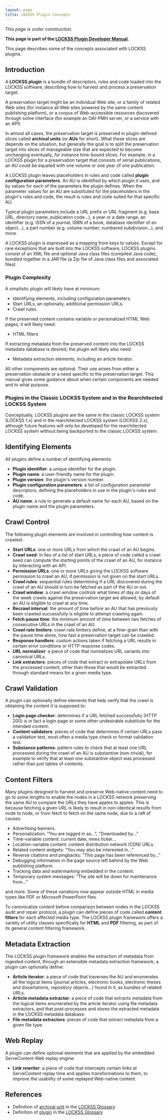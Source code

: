 ```yaml
---
layout: page
title: LOCKSS Plugin Concepts
---
```


*This page is under construction.*

**This page is part of the [LOCKSS Plugin Developer Manual](/developers/plugin/).**

This page describes some of the concepts associated with LOCKSS plugins.

## Introduction

A **LOCKSS plugin** is a bundle of descriptors, rules and code loaded into the LOCKSS software, describing how to harvest and process a preservation target.

A preservation target might be an individual Web site, or a family of related Web sites (for instance all Web sites powered by the same content publishing platform), or a corpus of Web-accessible resources discovered through some interface (for example an OAI-PMH server, or a service with an API).

In almost all cases, the preservation target is preserved in plugin-defined slices called **archival units** (or **AUs** for short). What these slices are depends on the situation, but generally the goal is to split the preservation target into slices of manageable size that are expected to become unchanging eventually, for instance time-bound slices. For example, in a LOCKSS plugin for a preservation target that consists of serial publications, an AU could be equated with one volume or one year of one publication.

A LOCKSS plugin leaves placeholders in rules and code called **plugin configuration parameters**. An AU is identified by which plugin it uses, and by values for each of the parameters the plugin defines. When the parameter values for an AU are substituted for the placeholders in the plugin's rules and code, the result is rules and code suited for that specific AU.

Typical plugin parameters include a URL prefix or URL fragment (e.g. base URL, directory name, publication code...), a year or a date range, an identifier (e.g. ISSN of a journal, ISBN of a book, database identifier of an object...), a part number (e.g. volume number, numbered subdivision...), and more.

A LOCKSS plugin is expressed as a mapping from keys to values. Except for rare exceptions that are built into the LOCKSS software, LOCKSS plugins consist of an XML file and optional Java class files (compiled Java code), bundled together in a JAR file (a Zip file of Java class files and associated files).

### Plugin Complexity

A simplistic plugin will likely have at minimum:

*   Identifying elements, including configuration parameters.
*   Start URLs, an optionally, additional permission URLs.
*   Crawl rules.

If the preserved content contains variable or personalized HTML Web pages, it will likely need:

*   HTML filters

If extracting metadata from the preserved content into the LOCKSS metadata database is desired, the plugin will likely also need:

*   Metadata extraction elements, including an article iterator.

All other components are optional. Their use arises from either a preservation obstacle or a need specific to the preservation target. This manual gives some guidance about when certain components are needed and to what purpose.

### Plugins in the Classic LOCKSS System and in the Rearchitected LOCKSS System

Conceptually, LOCKSS plugins are the same in the classic LOCKSS system (LOCKSS 1.x) and in the rearchitected LOCKSS system (LOCKSS 2.x), although future features will only be developed for the rearchitected LOCKSS system without being backported to the classic LOCKSS system.

## Identifying Elements

All plugins define a number of identifying elements:

*   **Plugin identifier**: a unique identifier for the plugin.
*   **Plugin name**: a user-friendly name for the plugin.
*   **Plugin version**: the plugin's version number.
*   **Plugin configuration parameters**: a list of configuration parameter descriptors, defining the placeholders in use in the plugin's rules and code.
*   **AU name**: a rule to generate a default name for each AU, based on the plugin name and the plugin parameters.

## Crawl Control

The following plugin elements are involved in controlling how content is crawled:

*   **Start URLs**: one or more URLs from which the crawl of an AU begins.
*   **Crawl seed**: in lieu of a list of start URLs, a piece of code called a crawl seed can compute the starting points of the crawl of an AU, for instance by interacting with an API.
*   **Permission URLs**: one or more URLs giving the LOCKSS software permission to crawl an AU, if permission is not given on the start URLs.
*   **Crawl rules**: sequential rules determining if a URL discovered during the crawl of an AU should in turn be fetched as part of the AU or not.
*   **Crawl window**: a crawl window controls what times of day or days of the week crawls against the preservation target are allowed; by default an AU is eligible to crawl at any time.
*   **Recrawl interval**: the amount of time before an AU that has previously been crawled successfully is eligible to attempt crawling again.
*   **Fetch pause time**: the minimum amount of time between two fetches of consecutive URLs in the crawl of an AU.
*   **Crawl rate limiters**: crawl rate limiters define, at a finer grain than with the pause time alone, how fast a preservation target can be crawled.
*   **Response handlers**: custom actions taken if fetching a URL results in certain error conditions or HTTP response codes.
*   **URL normalizer**: a piece of code that normalizes URL variants into canonical URLs.
*   **Link extractors**: pieces of code that extract or extrapolate URLs from the processed content, other than those that would be extracted through standard means for a given media type.

## Crawl Validation

A plugin can optionally define elements that help verify that the crawl is obtaining the content it is supposed to:

*   **Login page checker**: determines if a URL fetched successfully (HTTP 200) is in fact a login page or some other undesirable substitute for the intended content.
*   **Content validators**: pieces of code that determines if certain URLs pass a validation test, most often a media type check or format validation test.
*   **Substance patterns**: pattern rules to check that at least one URL processed during the crawl of an AU is substantive (non-trivial), for example to verify that at least one substantive object was processed rather than just tables of contents.

## Content Filters

Many plugins designed to harvest and preserve Web-native content need to go to some lengths to enable the nodes in a LOCKSS network preserving the same AU to compare the URLs they have apples to apples. This is because fetching a given URL is likely to result in non-identical results from node to node, or from fetch to fetch on the same node, due to a raft of causes:

*   Advertising banners.
*   Personalization: "You are logged in as...", "Downloaded by..."
*   Time-variable content: current date, news ticker...
*   Location-variable content: content distribution network (CDN) URLs.
*   Related content widgets: "You may also be interested in..."
*   Reverse citations and pingbacks: "This page has been referenced by..."
*   Debugging information in the page source left behind by the Web publishing platform.
*   Tracking data and watermarking embedded in the content.
*   Temporary system messages: "The site will be down for maintenance from..."

and more. Some of these variations now appear outside HTML in media types like PDF or Microsoft PowerPoint files.

To canonicalize content before comparison between nodes in the LOCKSS audit and repair protocol, a plugin can define pieces of code called **content filters** for each affected media type. The LOCKSS plugin framework offers a variety of utility classes specifically for **HTML** and **PDF** filtering, as part of its general content filtering framework.

## Metadata Extraction

The LOCKSS plugin framework enables the extraction of metadata from ingested content, through an extensible metadata extraction framework; a plugin can optionally define:

*   **Article iterator**: a piece of code that traverses the AU and enumerates all the logical items (journal articles, electronic books, electronic theses and dissertations, repository objects...) found in it, as bundles of related URLs.
*   **Article metadata extractor**: a piece of code that extracts metadata from the logical items enumerated by the article iterator using file metadata extractors, and that post-processes and stores the extracted metadata in the LOCKSS metadata database.
*   **File metadata extractors**: pieces of code that extract metadata from a given file type.

## Web Replay

A plugin can define optional elements that are applied by the embedded ServeContent Web replay engine:

*   **Link rewriter**: a piece of code that intercepts certain links at ServeContent replay time and applies transformations to them, to improve the usability of some replayed Web-native content.

## References

*   Definition of [archival unit](/glossary#archival-unit) in the [LOCKSS Glossary](/glossary)
*   Definition of [plugin](/glossary#plugin) in the [LOCKSS Glossary](/glossary)
